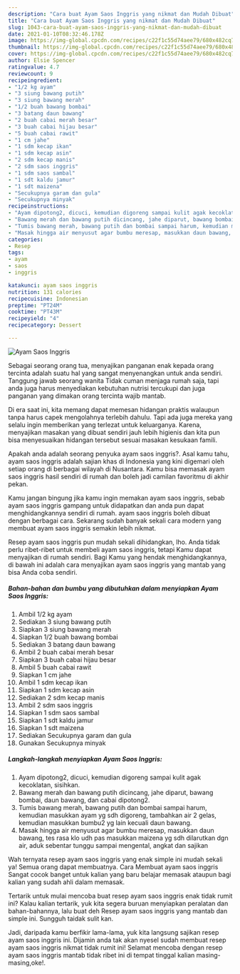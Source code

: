 ```yaml
---
description: "Cara buat Ayam Saos Inggris yang nikmat dan Mudah Dibuat"
title: "Cara buat Ayam Saos Inggris yang nikmat dan Mudah Dibuat"
slug: 1043-cara-buat-ayam-saos-inggris-yang-nikmat-dan-mudah-dibuat
date: 2021-01-10T08:32:46.178Z
image: https://img-global.cpcdn.com/recipes/c22f1c55d74aee79/680x482cq70/ayam-saos-inggris-foto-resep-utama.jpg
thumbnail: https://img-global.cpcdn.com/recipes/c22f1c55d74aee79/680x482cq70/ayam-saos-inggris-foto-resep-utama.jpg
cover: https://img-global.cpcdn.com/recipes/c22f1c55d74aee79/680x482cq70/ayam-saos-inggris-foto-resep-utama.jpg
author: Elsie Spencer
ratingvalue: 4.7
reviewcount: 9
recipeingredient:
- "1/2 kg ayam"
- "3 siung bawang putih"
- "3 siung bawang merah"
- "1/2 buah bawang bombai"
- "3 batang daun bawang"
- "2 buah cabai merah besar"
- "3 buah cabai hijau besar"
- "5 buah cabai rawit"
- "1 cm jahe"
- "1 sdm kecap ikan"
- "1 sdm kecap asin"
- "2 sdm kecap manis"
- "2 sdm saos inggris"
- "1 sdm saos sambal"
- "1 sdt kaldu jamur"
- "1 sdt maizena"
- "Secukupnya garam dan gula"
- "Secukupnya minyak"
recipeinstructions:
- "Ayam dipotong2, dicuci, kemudian digoreng sampai kulit agak kecoklatan, sisihkan."
- "Bawang merah dan bawang putih dicincang, jahe diparut, bawang bombai, daun bawang, dan cabai dipotong2."
- "Tumis bawang merah, bawang putih dan bombai sampai harum, kemudian masukkan ayam yg sdh digoreng, tambahkan air 2 gelas, kemudian masukkan bumbu2 yg lain kecuali daun bawang."
- "Masak hingga air menyusut agar bumbu meresap, masukkan daun bawang, tes rasa klo udh pas masukkan maizena yg sdh dilarutkan dgn air, aduk sebentar tunggu sampai mengental, angkat dan sajikan"
categories:
- Resep
tags:
- ayam
- saos
- inggris

katakunci: ayam saos inggris 
nutrition: 131 calories
recipecuisine: Indonesian
preptime: "PT24M"
cooktime: "PT43M"
recipeyield: "4"
recipecategory: Dessert

---
```



![Ayam Saos Inggris](https://img-global.cpcdn.com/recipes/c22f1c55d74aee79/680x482cq70/ayam-saos-inggris-foto-resep-utama.jpg)

Sebagai seorang orang tua, menyajikan panganan enak kepada orang tercinta adalah suatu hal yang sangat menyenangkan untuk anda sendiri. Tanggung jawab seorang  wanita Tidak cuman menjaga rumah saja, tapi anda juga harus menyediakan kebutuhan nutrisi tercukupi dan juga panganan yang dimakan orang tercinta wajib mantab.

Di era  saat ini, kita memang dapat memesan hidangan praktis walaupun tanpa harus capek mengolahnya terlebih dahulu. Tapi ada juga mereka yang selalu ingin memberikan yang terlezat untuk keluarganya. Karena, menyajikan masakan yang dibuat sendiri jauh lebih higienis dan kita pun bisa menyesuaikan hidangan tersebut sesuai masakan kesukaan famili. 



Apakah anda adalah seorang penyuka ayam saos inggris?. Asal kamu tahu, ayam saos inggris adalah sajian khas di Indonesia yang kini digemari oleh setiap orang di berbagai wilayah di Nusantara. Kamu bisa memasak ayam saos inggris hasil sendiri di rumah dan boleh jadi camilan favoritmu di akhir pekan.

Kamu jangan bingung jika kamu ingin memakan ayam saos inggris, sebab ayam saos inggris gampang untuk didapatkan dan anda pun dapat menghidangkannya sendiri di rumah. ayam saos inggris boleh dibuat dengan berbagai cara. Sekarang sudah banyak sekali cara modern yang membuat ayam saos inggris semakin lebih nikmat.

Resep ayam saos inggris pun mudah sekali dihidangkan, lho. Anda tidak perlu ribet-ribet untuk membeli ayam saos inggris, tetapi Kamu dapat menyajikan di rumah sendiri. Bagi Kamu yang hendak menghidangkannya, di bawah ini adalah cara menyajikan ayam saos inggris yang mantab yang bisa Anda coba sendiri.

<!--inarticleads1-->

##### Bahan-bahan dan bumbu yang dibutuhkan dalam menyiapkan Ayam Saos Inggris:

1. Ambil 1/2 kg ayam
1. Sediakan 3 siung bawang putih
1. Siapkan 3 siung bawang merah
1. Siapkan 1/2 buah bawang bombai
1. Sediakan 3 batang daun bawang
1. Ambil 2 buah cabai merah besar
1. Siapkan 3 buah cabai hijau besar
1. Ambil 5 buah cabai rawit
1. Siapkan 1 cm jahe
1. Ambil 1 sdm kecap ikan
1. Siapkan 1 sdm kecap asin
1. Sediakan 2 sdm kecap manis
1. Ambil 2 sdm saos inggris
1. Siapkan 1 sdm saos sambal
1. Siapkan 1 sdt kaldu jamur
1. Siapkan 1 sdt maizena
1. Sediakan Secukupnya garam dan gula
1. Gunakan Secukupnya minyak




<!--inarticleads2-->

##### Langkah-langkah menyiapkan Ayam Saos Inggris:

1. Ayam dipotong2, dicuci, kemudian digoreng sampai kulit agak kecoklatan, sisihkan.
1. Bawang merah dan bawang putih dicincang, jahe diparut, bawang bombai, daun bawang, dan cabai dipotong2.
1. Tumis bawang merah, bawang putih dan bombai sampai harum, kemudian masukkan ayam yg sdh digoreng, tambahkan air 2 gelas, kemudian masukkan bumbu2 yg lain kecuali daun bawang.
1. Masak hingga air menyusut agar bumbu meresap, masukkan daun bawang, tes rasa klo udh pas masukkan maizena yg sdh dilarutkan dgn air, aduk sebentar tunggu sampai mengental, angkat dan sajikan




Wah ternyata resep ayam saos inggris yang enak simple ini mudah sekali ya! Semua orang dapat membuatnya. Cara Membuat ayam saos inggris Sangat cocok banget untuk kalian yang baru belajar memasak ataupun bagi kalian yang sudah ahli dalam memasak.

Tertarik untuk mulai mencoba buat resep ayam saos inggris enak tidak rumit ini? Kalau kalian tertarik, yuk kita segera buruan menyiapkan peralatan dan bahan-bahannya, lalu buat deh Resep ayam saos inggris yang mantab dan simple ini. Sungguh taidak sulit kan. 

Jadi, daripada kamu berfikir lama-lama, yuk kita langsung sajikan resep ayam saos inggris ini. Dijamin anda tak akan nyesel sudah membuat resep ayam saos inggris nikmat tidak rumit ini! Selamat mencoba dengan resep ayam saos inggris mantab tidak ribet ini di tempat tinggal kalian masing-masing,oke!.

